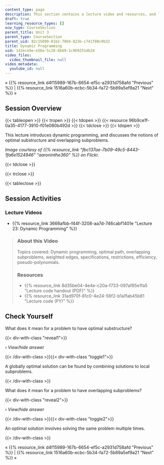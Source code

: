 ```yaml
---
content_type: page
description: This section contains a lecture video and resources, and lecture questions.
draft: true
learning_resource_types: []
ocw_type: CourseSection
parent_title: Unit 3
parent_type: CourseSection
parent_uid: 82c15099-81b2-70b9-823b-c741f08c9b32
title: Dynamic Programming
uid: 142ece9e-e56e-5c28-8b69-1c969251db2d
video_files:
  video_thumbnail_file: null
video_metadata:
  youtube_id: null
---
```

« {{% resource_link d4f15989-167b-6654-ef5c-a2931d758afd "Previous" %}} | {{% resource_link 1516a60b-ecbc-5b34-fa72-5b89a5ef9a21 "Next" %}} »

Session Overview
----------------

{{< tableopen >}}
{{< tropen >}}
{{< tdopen >}}
{{< resource 96b9ce1f-0a35-4177-3910-f01e080b492d >}}
{{< tdclose >}}
{{< tdopen >}}


This lecture introduces dynamic programming, and discusses the notions of optimal substructure and overlapping subproblems.

_Image courtesy of {{% resource_link "fbc137ae-7b09-49c5-8443-1fa6e1524946" "aaroninthe360" %}} on Flickr._


{{< tdclose >}}

{{< trclose >}}

{{< tableclose >}}

Session Activities
------------------

### Lecture Videos

*   {{% resource_link 3666afbb-f44f-3208-aa7d-746cabf1401e "Lecture 23: Dynamic Programming" %}}

> ### About this Video
> 
> Topics covered: Dynamic programming, optimal path, overlapping subproblems, weighted edges, specifications, restrictions, efficiency, pseudo-polynomials.
> 
> ### Resources
> 
> *   {{% resource_link 8d35be04-4e4e-c20a-f733-097af85e1fa5 "Lecture code handout (PDF)" %}}
> *   {{% resource_link 31ad970f-81c0-4e24-56f2-b1a1fab45b81 "Lecture code (PY)" %}}

Check Yourself
--------------

What does it mean for a problem to have optimal substructure?

{{< div-with-class "reveal1">}}

› _View/hide answer_

{{< /div-with-class >}}{{< div-with-class "toggle1">}}

A globally optimal solution can be found by combining solutions to local subproblems.

{{< /div-with-class >}}

What does it mean for a problem to have overlapping subproblems?

{{< div-with-class "reveal2">}}

› _View/hide answer_

{{< /div-with-class >}}{{< div-with-class "toggle2">}}

An optimal solution involves solving the same problem multiple times.

{{< /div-with-class >}}

« {{% resource_link d4f15989-167b-6654-ef5c-a2931d758afd "Previous" %}} | {{% resource_link 1516a60b-ecbc-5b34-fa72-5b89a5ef9a21 "Next" %}} »